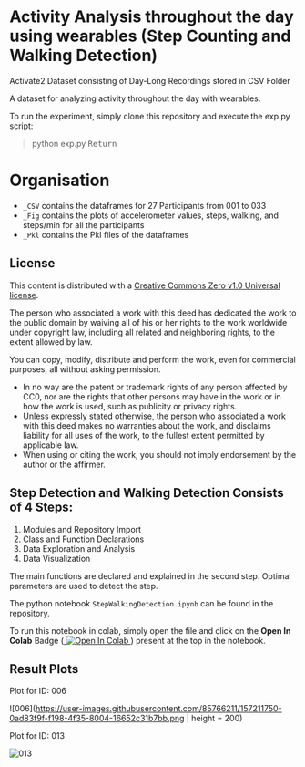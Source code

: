 # Activity Analysis throughout the day using wearables (Step Counting and Walking Detection)

Activate2 Dataset consisting of Day-Long Recordings stored in CSV Folder 

A dataset for analyzing activity throughout the day with wearables.

To run the experiment, simply clone this repository and execute the exp.py script:

> python exp.py <kbd>Return</kbd>

# Organisation

* `_CSV` contains the dataframes for 27 Participants from 001 to 033
* `_Fig` contains the plots of accelerometer values, steps, walking, and steps/min for all the participants
* `_Pkl` contains the Pkl files of the dataframes
 


## License

This content is distributed with a [Creative Commons Zero v1.0 Universal license](https://creativecommons.org/publicdomain/zero/1.0/).

The person who associated a work with this deed has dedicated the work to the public domain by waiving all of his or her rights to the work worldwide under copyright law, including all related and neighboring rights, to the extent allowed by law.

You can copy, modify, distribute and perform the work, even for commercial purposes, all without asking permission.

- In no way are the patent or trademark rights of any person affected by CC0, nor are the rights that other persons may have in the work or in how the work is used, such as publicity or privacy rights.
- Unless expressly stated otherwise, the person who associated a work with this deed makes no warranties about the work, and disclaims liability for all uses of the work, to the fullest extent permitted by applicable law.
 - When using or citing the work, you should not imply endorsement by the author or the affirmer.


## Step Detection and Walking Detection Consists of 4 Steps:

1. Modules and Repository Import
2. Class and Function Declarations
3. Data Exploration and Analysis
4. Data Visualization

The main functions are declared and explained in the second step. Optimal parameters are used to detect the step.

The python notebook `StepWalkingDetection.ipynb` can be found in the repository.

To run this notebook in colab, simply open the file and click on the **Open In Colab** Badge (<a href="">
  <img src="https://colab.research.google.com/assets/colab-badge.svg" alt="Open In Colab"/>
</a> ) present at the top in the notebook.

 ## Result Plots

Plot for ID: 006

![006](https://user-images.githubusercontent.com/85766211/157211750-0ad83f9f-f198-4f35-8004-16652c31b7bb.png | height = 200)



Plot for ID: 013

![013](https://user-images.githubusercontent.com/85766211/157211777-68bca3ea-1f28-4438-a387-ea09044937b9.png)

